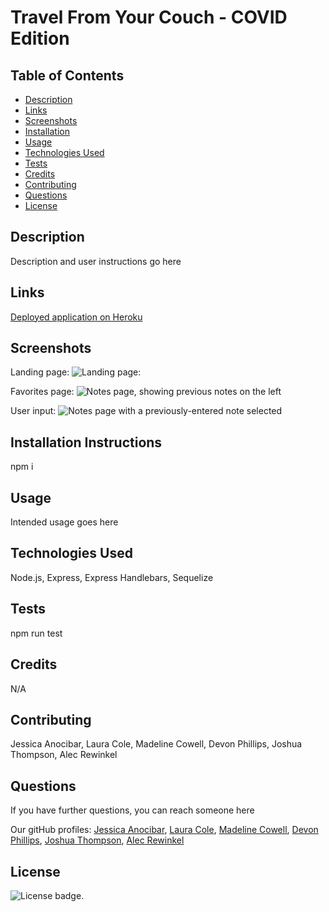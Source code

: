 # Travel From Your Couch - COVID Edition

## Table of Contents

* [Description](#description)
* [Links](#links)
* [Screenshots](#screenshots)
* [Installation](#installation)
* [Usage](#usage)
* [Technologies Used](#technologies)
* [Tests](#tests)
* [Credits](#credits)
* [Contributing](#contributing)
* [Questions](#questions)
* [License](#license)

## Description

Description and user instructions go here

## Links

[Deployed application on Heroku](https://*.herokuapp.com/)

## Screenshots

Landing page:
![Landing page:](public/assets/img/*.png)

Favorites page:
![Notes page, showing previous notes on the left](public/assets/img/*.png)

User input:
![Notes page with a previously-entered note selected](public/assets/img/*.png)

## Installation Instructions

npm i

## Usage

Intended usage goes here

## Technologies Used

Node.js, Express, Express Handlebars, Sequelize

## Tests

npm run test

## Credits

N/A

## Contributing

Jessica Anocibar, Laura Cole, Madeline Cowell, Devon Phillips, Joshua Thompson, Alec Rewinkel

## Questions

If you have further questions, you can reach someone here

Our gitHub profiles:
[Jessica Anocibar](https://github.com/jessicaano92), [Laura Cole](https://github.com/LauraCole1900), [Madeline Cowell](https://github.com/MadelineCowell), [Devon Phillips](https://github.com/devonp702), [Joshua Thompson](https://github.com/Laika-Beats), [Alec Rewinkel](https://github.com/arewinkl)

## License

![License badge](https://img.shields.io/badge/license-MIT-blueviolet).